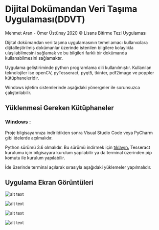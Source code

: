 # Dijital Dokümandan Veri Taşıma Uygulaması(DDVT)

Mehmet Aran - Ömer Üstünay 2020 © Lisans Bitirme Tezi Uygulaması

Dijital dokümandan veri taşıma uygulamasının temel amacı kullanıcılara dijitalleştirilmiş dokümanlar üzerinde istenilen bilgilere kolaylıkla ulaşılabilmesini sağlamak ve bu bilgileri farklı bir dokümanda kullanabilmesini sağlamaktır.

Uygulama geliştiriminde python programlama dili kullanılmıştır.
Kullanılan teknolojiler ise openCV, pyTesseract, pyqt5, tkinter, pdf2image ve poppler kütüphaneleridir.

Windows işletim sistemlerinde aşağıdaki yönergeler ile sorunsuzca çalıştırılabilir.

## Yüklenmesi Gereken Kütüphaneler

### Windows : 
Proje bilgisayarınıza indirildikten sonra Visual Studio Code veya PyCharm gibi idelerde açılmalıdır. 

Python sürümü 3.6 olmalıdır. Bu sürümü indirmek için [tıklayın.](https://www.python.org/downloads/)
Tesseract kurulumu için bilgisayara kurulum yapılabilir ya da terminal üzerinden pip komutu ile kurulum yapılabilir.

İde üzerinde terminal açılarak sırasıyla aşağıdaki yüklemeler yapılmalıdır.


## Uygulama Ekran Görüntüleri


![alt text](https://github.com/MehmetAran/OCR-Doc-Data-Mining/tree/master/application_images/app1.png)

![alt text](https://github.com/MehmetAran/OCR-Doc-Data-Mining/tree/master/application_images/app2.png)


![alt text](https://github.com/MehmetAran/OCR-Doc-Data-Mining/tree/master/application_images/app3.png)

![alt text](https://github.com/MehmetAran/OCR-Doc-Data-Mining/tree/master/application_images/app4.png)
